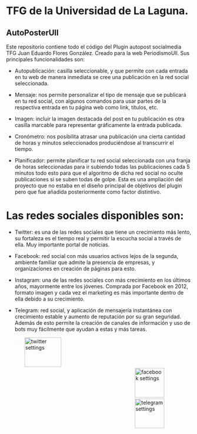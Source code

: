 # TFG de la Universidad de La Laguna.
## AutoPosterUll
Este repositorio contiene todo el código del Plugin autopost socialmedia TFG Juan Eduardo Flores González. Creado para la web PeriodismoUll.
Sus principales funcionalidades son:
  - Autopublicación: casilla seleccionable, y que permite con cada entrada en tu web de manera inmediata se cree una publicación en la red social seleccionada.

  - Mensaje: nos permite personalizar el tipo de mensaje que se publicará en tu red social, con algunos comandos para usar partes de la respectiva entrada en tu página web como link, títulos, etc.

 - Imagen: incluir la imagen destacada del post en tu publicación es otra casilla marcable para representar gráficamente la entrada publicada.


 - Cronómetro: nos posibilita atrasar una publicación una cierta cantidad de horas y minutos seleccionados produciéndose al transcurrir el tiempo.

 - Planificador: permite planificar tu red social seleccionada con una franja de horas seleccionadas para ir subiendo todas las publicaciones cada 5 minutos todo esto para que el algoritmo de dicha red social no oculte publicaciones si se suben todas de golpe. Esta es una ampliación del proyecto que no estaba en el diseño principal de objetivos del plugin pero que fue añadida posteriormente como factor distintivo. 

# Las redes sociales disponibles son: 
  - Twitter: es una de las redes sociales que tiene un crecimiento más lento, su fortaleza es el tiempo real y permitir la escucha social a través de ella. Muy importante portal de noticias.

  -  Facebook: red social con más usuarios activos lejos de la segunda, ambiente familiar que admite la presencia de empresas, y organizaciones en creación de páginas para esto.
 
  - Instagram: una de las redes sociales con más crecimiento en los últimos años, mayormente entre los jóvenes. Comprada por Facebook en 2012, formato imagen y cada vez el marketing es más importante dentro de ella debido a su crecimiento. 

  - Telegram: red social, y aplicación de mensajería instantánea con crecimiento estable y aumento de reputación por su gran seguridad. Además de esto permite la creación de canales de información y uso de bots muy fácilmente que ayudan a estas y más tareas.


<a style='padding-left: 50px;' href='https://developer.twitter.com/en/apps'><img src='https://logodownload.org/wp-content/uploads/2014/09/twitter-logo-6.png' width='100' height='80' alt='twitter settings'/></a>
<a style='padding-left: 350px;' href='https://developers.facebook.com/'><img src='https://upload.wikimedia.org/wikipedia/commons/thumb/5/51/Facebook_f_logo_%282019%29.svg/1365px-Facebook_f_logo_%282019%29.svg.png' width='80' height='80' alt='facebook settings'/></a>
<a style='padding-left: 350px;' href='https://core.telegram.org/bots#3-how-do-i-create-a-bot'><img src='https://upload.wikimedia.org/wikipedia/commons/thumb/8/83/Telegram_2019_Logo.svg/1200px-Telegram_2019_Logo.svg.png' width='80' height='80' alt='telegram settings'/></a>
